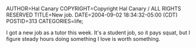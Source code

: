AUTHOR=Hal Canary
COPYRIGHT=Copyright Hal Canary / ALL RIGHTS RESERVED
TITLE=New job.
DATE=2004-09-02 18:34:32-05:00 (CDT)
POSTID=313
CATEGORIES=life;

I got a new job as a tutor this week. It's a student job, so it pays squat, but I figure steady hours doing something I love is worth something.
